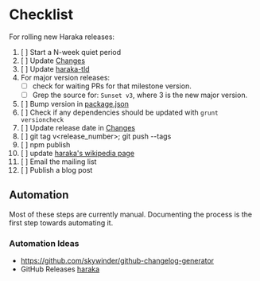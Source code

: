 # Checklist

For rolling new Haraka releases:

1. [ ] Start a N-week quiet period
1. [ ] Update [Changes](Changes)
1. [ ] Update [haraka-tld](https://github.com/haraka/haraka-tld)
1. For major version releases:
    * [ ] check for waiting PRs for that milestone version.
    * [ ] Grep the source for: `Sunset v3`, where 3 is the new major version.
1. [ ] Bump version in [package.json](https://github.com/haraka/Haraka/blob/master/package.json)
1. [ ] Check if any dependencies should be updated with `grunt versioncheck`
1. [ ] Update release date in [Changes](https://github.com/haraka/Haraka/blob/master/Changes)
1. [ ] git tag v<release_number>; git push --tags
1. [ ] npm publish
1. [ ] update [haraka's wikipedia page](https://en.wikipedia.org/wiki/Haraka_(software))
1. [ ] Email the mailing list
1. [ ] Publish a blog post

## Automation

Most of these steps are currently manual. Documenting the process is the first step towards automating it.

### Automation Ideas
* https://github.com/skywinder/github-changelog-generator
* GitHub Releases [haraka](https://github.com/haraka/Haraka/releases)